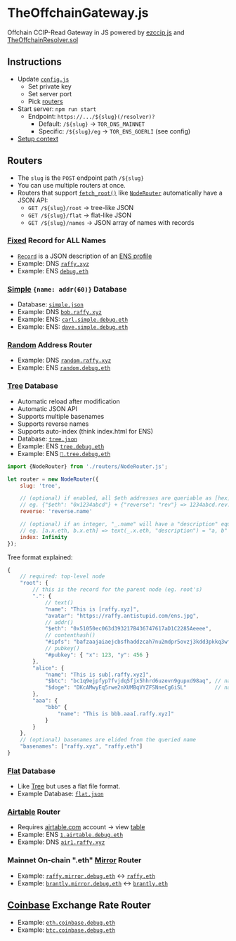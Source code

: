 # TheOffchainGateway.js
Offchain CCIP-Read Gateway in JS powered by [ezccip.js](https://github.com/resolverworks/ezccip.js/) and [TheOffchainResolver.sol](https://github.com/resolverworks/TheOffchainResolver.sol)

## Instructions

* Update [`config.js`](./config.js)
	* Set private key
	* Set server port
	* Pick [routers](./routers/)
* Start server: `npm run start`
	* Endpoint: `https://.../${slug}(/resolver)?`
		* Default: `/${slug}` →  `TOR_DNS_MAINNET`
		* Specific: `/${slug}/eg` → `TOR_ENS_GOERLI` (see config)
* [Setup context](https://github.com/resolverworks/TheOffchainResolver.sol?tab=readme-ov-file#context-format)

## Routers

 * The `slug` is the `POST` endpoint path `/${slug}`
 * You can use multiple routers at once.
 * Routers that support [`fetch_root()`](./utils/Router.js) like [`NodeRouter`](./src/NodeRouter.js) automatically have a JSON API:
	* `GET /${slug}/root` → tree-like JSON
	* `GET /${slug}/flat` → flat-like JSON
	* `GET /${slug}/names` → JSON array of names with records

### [Fixed](./routers/fixed.js) Record for ALL Names

* [`Record`](./src/Record.js) is a JSON description of an [ENS profile](./test/record.js)
* Example: DNS [`raffy.xyz`](https://adraffy.github.io/ens-normalize.js/test/resolver.html#raffy.xyz)
* Example: ENS [`debug.eth`](https://adraffy.github.io/ens-normalize.js/test/resolver.html?goerli#debug.eth)

### [Simple](./routers/simple.js) `{name: addr(60)}` Database
* Database: [`simple.json`](./routers/simple.json) 
* Example: DNS [`bob.raffy.xyz`](https://adraffy.github.io/ens-normalize.js/test/resolver.html#bob.raffy.xyz)
* Example: ENS: [`carl.simple.debug.eth`](https://adraffy.github.io/ens-normalize.js/test/resolver.html?goerli#carl.simple.debug.eth)
* Example: ENS: [`dave.simple.debug.eth`](https://adraffy.github.io/ens-normalize.js/test/resolver.html?goerli#dave.simple.debug.eth)

### [Random](./routers/random.js) Address Router
* Example: DNS [`random.raffy.xyz`](https://adraffy.github.io/ens-normalize.js/test/resolver.html#random.raffy.xyz)
* Example: ENS [`random.debug.eth`](https://adraffy.github.io/ens-normalize.js/test/resolver.html?goerli#random.debug.eth)

### [Tree](./routers/tree.js) Database
* Automatic reload after modification
* Automatic JSON API
* Supports multiple basenames
* Supports reverse names
* Supports auto-index (think index.html for ENS)
* Database: [`tree.json`](./examples/tree.json)
* Example: ENS [`tree.debug.eth`](https://adraffy.github.io/ens-normalize.js/test/resolver.html?goerli#tree.debug.eth)
* Example: ENS [`💎️.tree.debug.eth`](https://adraffy.github.io/ens-normalize.js/test/resolver.html?goerli#💎️.tree.debug.eth)

```js
import {NodeRouter} from './routers/NodeRouter.js';

let router = new NodeRouter({
    slug: 'tree',

    // (optional) if enabled, all $eth addresses are queriable as [hex].[reverse].[basename]
    // eg. {"$eth": "0x1234abcd"} + {"reverse": "rev"} => 1234abcd.rev.raffy.xyz
    reverse: 'reverse.name'

    // (optional) if an integer, "_.name" will have a "description" equal to its children
    // eg. [a.x.eth, b.x.eth] => text(_.x.eth, "description") = "a, b"
    index: Infinity
});
```
Tree format explained:
```js
{	
    // required: top-level node
    "root": {
        // this is the record for the parent node (eg. root's)
        ".": { 
            // text()
            "name": "This is [raffy.xyz]",
            "avatar": "https://raffy.antistupid.com/ens.jpg",
            // addr()
            "$eth": "0x51050ec063d393217B436747617aD1C2285Aeeee",
            // contenthash()
            "#ipfs": "bafzaajaiaejcbsfhaddzcah7nu2mdpr5ovzj3kdd3pkkq3wfjnjupkxzxcge2e35",
            // pubkey()
            "#pubkey": { "x": 123, "y": 456 }
        },
        "alice": {
            "name": "This is sub[.raffy.xyz]",
            "$btc": "bc1q9ejpfyp7fvjdq5fjx5hhrd6uzevn9gupxd98aq", // native address
            "$doge": "DKcAMwyEq5rwe2nXUMBqVYZFSNneCg6iSL"         // native address
        },
        "aaa": {
            "bbb" {
                "name": "This is bbb.aaa[.raffy.xyz]"
            }
        }
    },
    // (optional) basenames are elided from the queried name
    "basenames": ["raffy.xyz", "raffy.eth"]
}
```
### [Flat](./routers/flat.js) Database
* Like [Tree](#auto-reloading-tree-database) but uses a flat file format.
* Example Database: [`flat.json`](./routers/flat.json)

### [Airtable](./routers/airtable.js) Router
* Requires [airtable.com](https://airtable.com/) account → view [table](https://airtable.com/appzYI39knUZdO88N/shrkNXbY8tHEFk2Ew/tbl1osSFBUef6Wjof)
* Example: ENS [`1.airtable.debug.eth`](https://adraffy.github.io/ens-normalize.js/test/resolver.html?goerli#1.airtable.debug.eth)
* Example: DNS [`air1.raffy.xyz`](https://adraffy.github.io/ens-normalize.js/test/resolver.html#air1.raffy.xyz)

### Mainnet On-chain ".eth" [Mirror](./routers/mirror.js) Router

* Example: [`raffy.mirror.debug.eth`](https://adraffy.github.io/ens-normalize.js/test/resolver.html#raffy.mirror.debug.eth) ↔ [`raffy.eth`](https://adraffy.github.io/ens-normalize.js/test/resolver.html#raffy.eth) 
* Example:  [`brantly.mirror.debug.eth`](https://adraffy.github.io/ens-normalize.js/test/resolver.html?goerli#brantly.mirror.debug.eth) ↔ [`brantly.eth`](https://adraffy.github.io/ens-normalize.js/test/resolver.html#brantly.eth)

## [Coinbase](./routers/coinbase.js) Exchange Rate Router

* Example: [`eth.coinbase.debug.eth`](https://adraffy.github.io/ens-normalize.js/test/resolver.html?goerli#eth.coinbase.debug.eth`)
* Example: [`btc.coinbase.debug.eth`](https://adraffy.github.io/ens-normalize.js/test/resolver.html?goerli#btc.coinbase.debug.eth`)